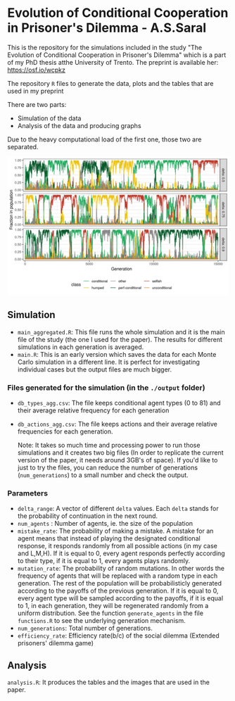 # Evolution of Conditional Cooperation in Prisoner's Dilemma - A.S.Saral

This is the repository for the simulations included in the study "The Evolution of Conditional Cooperation in Prisoner's Dilemma" which is a part of my PhD thesis atthe University of Trento. The preprint is available her: https://osf.io/wcpkz

The repository `R` files to generate the data, plots and the tables that are used in my preprint

There are two parts: 
* Simulation of the data
* Analysis of the data and producing graphs

Due to the heavy computational load of the first one, those two are separated. 

![Conditional types on a single instance](./types.jpg)


## Simulation
* `main_aggregated.R`: This file runs the whole simulation and it is the main file of the study (the one I used for the paper). The results for different simulations in each generation is averaged.
* `main.R`: This is an early version which saves the data for each Monte Carlo simulation in a different line. It is perfect for investigating individual cases but the output files are much bigger. 
### Files generated for the simulation (in the `./output` folder)
* `db_types_agg.csv`: The file keeps conditional agent types (0 to 81) and their average relative frequency for each generation 
* `db_actions_agg.csv`: The file keeps actions and their average relative frequencies for each generation. 
    
    Note: It takes so much time and processing power to run those simulations and it creates two big files (In order to replicate the current version of the paper, it needs around 3GB's of space). If you'd like to just to try the files, you can reduce the number of generations (`num_generations`) to a small number and check the output.
    
### Parameters
* `delta_range`: A vector of different `delta` values. Each `delta` stands for the probability of continuation in the next round.
* `num_agents` : Number of agents, ie. the size of the population
* `mistake_rate`: The probability of making a mistake. A mistake for an agent means that instead of playing the designated conditional response, it responds randomly from all possible actions (in my case and L,M,H). If it is equal to 0, every agent responds perfectly according to their type, if it is equal to 1, every agents plays randomly. 
* `mutation_rate`: The probability of random mutations. In other words the frequency of agents that will be replaced with a random type in each generation. The rest of the population will be probabilisticly generated according to the payoffs of the previous generation. If it is equal to 0, every agent type will be sampled according to the payoffs, if it is  equal to 1, in each generation, they will be regenerated randomly from a uniform distribution. See the function `generate_agents` in the file `functions.R` to see the underlying generation mechanism. 
* `num_generations`: Total number of generations. 
* `efficiency_rate`: Efficiency rate(b/c) of the social dilemma (Extended prisoners' dilemma game)


## Analysis 
`analysis.R`: It produces the tables and the images that are used in the paper. 

